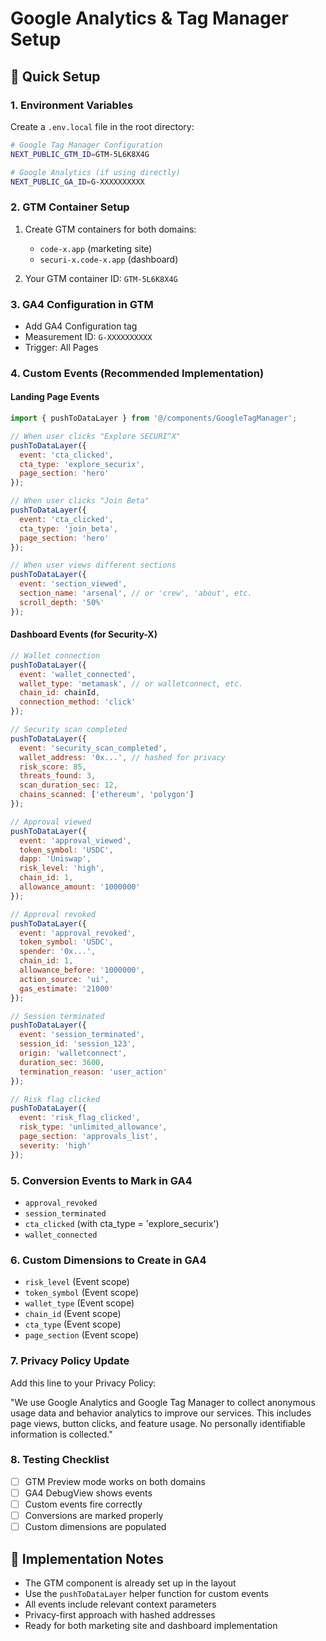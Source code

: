 # Google Analytics & Tag Manager Setup

## 🚀 Quick Setup

### 1. Environment Variables
Create a `.env.local` file in the root directory:

```bash
# Google Tag Manager Configuration
NEXT_PUBLIC_GTM_ID=GTM-5L6K8X4G

# Google Analytics (if using directly)
NEXT_PUBLIC_GA_ID=G-XXXXXXXXXX
```

### 2. GTM Container Setup
1. Create GTM containers for both domains:
   - `code-x.app` (marketing site)
   - `securi-x.code-x.app` (dashboard)

2. Your GTM container ID: `GTM-5L6K8X4G`

### 3. GA4 Configuration in GTM
- Add GA4 Configuration tag
- Measurement ID: `G-XXXXXXXXXX`
- Trigger: All Pages

### 4. Custom Events (Recommended Implementation)

#### Landing Page Events
```javascript
import { pushToDataLayer } from '@/components/GoogleTagManager';

// When user clicks "Explore SECURI^X"
pushToDataLayer({
  event: 'cta_clicked',
  cta_type: 'explore_securix',
  page_section: 'hero'
});

// When user clicks "Join Beta"
pushToDataLayer({
  event: 'cta_clicked',
  cta_type: 'join_beta',
  page_section: 'hero'
});

// When user views different sections
pushToDataLayer({
  event: 'section_viewed',
  section_name: 'arsenal', // or 'crew', 'about', etc.
  scroll_depth: '50%'
});
```

#### Dashboard Events (for Security-X)
```javascript
// Wallet connection
pushToDataLayer({
  event: 'wallet_connected',
  wallet_type: 'metamask', // or walletconnect, etc.
  chain_id: chainId,
  connection_method: 'click'
});

// Security scan completed
pushToDataLayer({
  event: 'security_scan_completed',
  wallet_address: '0x...', // hashed for privacy
  risk_score: 85,
  threats_found: 3,
  scan_duration_sec: 12,
  chains_scanned: ['ethereum', 'polygon']
});

// Approval viewed
pushToDataLayer({
  event: 'approval_viewed',
  token_symbol: 'USDC',
  dapp: 'Uniswap',
  risk_level: 'high',
  chain_id: 1,
  allowance_amount: '1000000'
});

// Approval revoked
pushToDataLayer({
  event: 'approval_revoked',
  token_symbol: 'USDC',
  spender: '0x...',
  chain_id: 1,
  allowance_before: '1000000',
  action_source: 'ui',
  gas_estimate: '21000'
});

// Session terminated
pushToDataLayer({
  event: 'session_terminated',
  session_id: 'session_123',
  origin: 'walletconnect',
  duration_sec: 3600,
  termination_reason: 'user_action'
});

// Risk flag clicked
pushToDataLayer({
  event: 'risk_flag_clicked',
  risk_type: 'unlimited_allowance',
  page_section: 'approvals_list',
  severity: 'high'
});
```

### 5. Conversion Events to Mark in GA4
- `approval_revoked`
- `session_terminated`
- `cta_clicked` (with cta_type = 'explore_securix')
- `wallet_connected`

### 6. Custom Dimensions to Create in GA4
- `risk_level` (Event scope)
- `token_symbol` (Event scope)
- `wallet_type` (Event scope)
- `chain_id` (Event scope)
- `cta_type` (Event scope)
- `page_section` (Event scope)

### 7. Privacy Policy Update
Add this line to your Privacy Policy:

"We use Google Analytics and Google Tag Manager to collect anonymous usage data and behavior analytics to improve our services. This includes page views, button clicks, and feature usage. No personally identifiable information is collected."

### 8. Testing Checklist
- [ ] GTM Preview mode works on both domains
- [ ] GA4 DebugView shows events
- [ ] Custom events fire correctly
- [ ] Conversions are marked properly
- [ ] Custom dimensions are populated

## 🔧 Implementation Notes

- The GTM component is already set up in the layout
- Use the `pushToDataLayer` helper function for custom events
- All events include relevant context parameters
- Privacy-first approach with hashed addresses
- Ready for both marketing site and dashboard implementation
